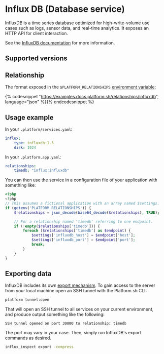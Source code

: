 # Influx DB (Database service)

InfluxDB is a time series database optimized for high-write-volume use cases such as logs, sensor data, and real-time analytics.  It exposes an HTTP API for client interaction.

See the [InfluxDB documentation](https://docs.influxdata.com/influxdb/v1.2/) for more information.

## Supported versions

<div id = "influxdbSupported"></div>

<script>
makeImagesList("services", "influxdb", "supported", "influxdbSupported");
</script>

## Relationship

The format exposed in the ``$PLATFORM_RELATIONSHIPS`` [environment variable](/development/variables.md#platformsh-provided-variables):

{% codesnippet "https://examples.docs.platform.sh/relationships/influxdb", language="json" %}{% endcodesnippet %}

## Usage example

In your `.platform/services.yaml`:

```yaml
influx:
    type: influxdb:1.3
    disk: 1024
```

In your `.platform.app.yaml`:

```yaml
relationships:
    timedb: "influx:influxdb"
```

You can then use the service in a configuration file of your application with something like:

```php
<?php
<?php
// This assumes a fictional application with an array named $settings.
if (getenv('PLATFORM_RELATIONSHIPS')) {
	$relationships = json_decode(base64_decode($relationships), TRUE);

	// For a relationship named 'timedb' referring to one endpoint.
	if (!empty($relationships['timedb'])) {
		foreach ($relationships['timedb'] as $endpoint) {
			$settings['influxdb_host'] = $endpoint['host'];
			$settings['influxdb_port'] = $endpoint['port'];
			break;
		}
	}
}
```

## Exporting data

InfluxDB includes its own [export mechanism](https://docs.influxdata.com/influxdb/v1.2/tools/influx_inspect/).  To gain access to the server from your local machine open an SSH tunnel with the Platform.sh CLI:

```bash
platform tunnel:open
```

That will open an SSH tunnel to all services on your current environment, and produce output something like the following:

```text
SSH tunnel opened on port 30000 to relationship: timedb
```

The port may vary in your case.  Then, simply run InfluxDB's export commands as desired.

```bash
influx_inspect export -compress
```
